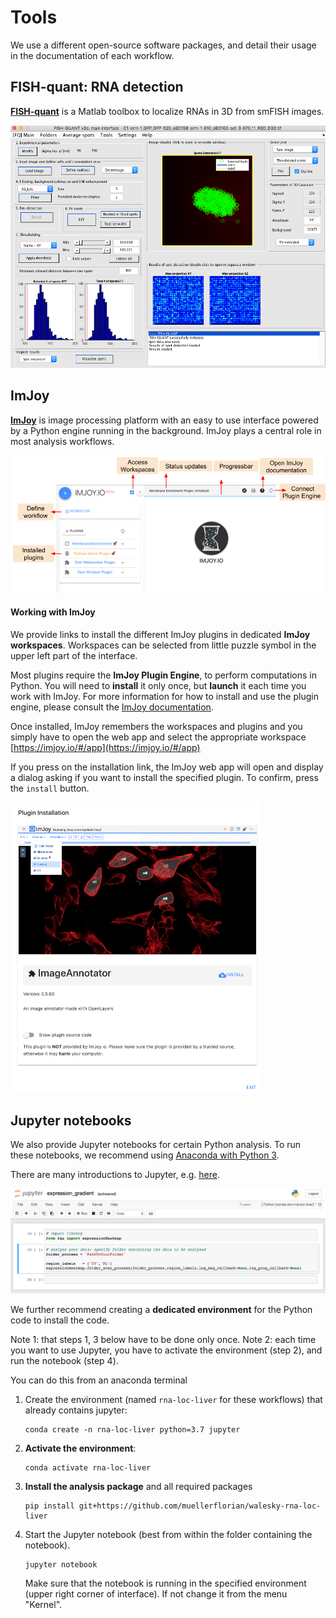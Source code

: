 # Tools
We use a different open-source software packages, and detail their usage in
the documentation of each workflow.

## FISH-quant: RNA detection
[**FISH-quant**](https://bitbucket.org/muellerflorian/fish_quant/) is a Matlab toolbox to
localize RNAs in 3D from smFISH images.

<img src="https://raw.githubusercontent.com/muellerflorian/walesky-rna-loc-liver/master/docs/img/fq-screenshot.png" width="600px"></img>

## ImJoy
[**ImJoy**](https://imjoy.io/docs/#/) is image processing platform with an easy
 to use interface powered by a Python engine running in the background. ImJoy plays a
central role in most analysis workflows.

<img src="https://raw.githubusercontent.com/muellerflorian/walesky-rna-loc-liver/master/docs/img/imjoy-interface.png" width="600px"></img>

#### Working with ImJoy
We provide links to install the different ImJoy plugins in dedicated **ImJoy workspaces**.
Workspaces can be selected from little puzzle symbol in the upper left part of the
interface.

Most plugins require the **ImJoy Plugin Engine**, to perform computations in
Python. You will need to **install** it only once, but **launch** it each time
you work with ImJoy. For more information for how to install and use the plugin engine,
please consult the [ImJoy documentation](https://imjoy.io/docs/#/user-manual?id=python-engine).

Once installed, ImJoy remembers the workspaces and plugins and you simply have to
open the web app and select the appropriate workspace [https://imjoy.io/#/app](https://imjoy.io/#/app)

If you press on the installation link, the ImJoy web app will open and display a
dialog asking if you want to install the specified plugin. To confirm, press the `install` button.

<img src="https://raw.githubusercontent.com/muellerflorian/walesky-rna-loc-liver/master/docs/img/annotor_install.png" width="400px"></img>


## Jupyter notebooks
We also provide Jupyter notebooks for certain Python analysis. To run these notebooks,
we recommend using [Anaconda with Python 3](https://www.anaconda.com/distribution/).

There are many introductions to Jupyter, e.g. [here](https://realpython.com/jupyter-notebook-introduction/).

<img src="https://raw.githubusercontent.com/muellerflorian/walesky-rna-loc-liver/master/docs/img/jupyter-notebook.png" width="600px"></img>

We further recommend creating a **dedicated environment** for the Python code to install the code.

Note 1: that steps 1, 3 below have to be done only once.
Note 2: each time you want to use Jupyter, you have to activate the environment (step 2),
and run the notebook (step 4).

You can do this from an anaconda terminal

1. Create the environment (named `rna-loc-liver` for these workflows) that already contains jupyter:
    ```
    conda create -n rna-loc-liver python=3.7 jupyter
    ```

0. **Activate the environment**:
    ```
    conda activate rna-loc-liver
    ```

0. **Install the analysis package** and all required packages
    ```
    pip install git+https://github.com/muellerflorian/walesky-rna-loc-liver
    ```

0. Start the Jupyter notebook (best from within the folder containing the notebook).
    ```
    jupyter notebook
    ```
    Make sure that the notebook is running in the specified environment (upper right
    corner of interface). If not change it from the menu "Kernel".